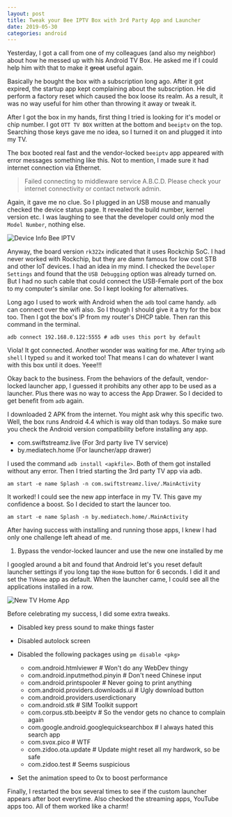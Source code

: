 ```yaml
---
layout: post
title: Tweak your Bee IPTV Box with 3rd Party App and Launcher
date: 2019-05-30
categories: android
---
```

Yesterday, I got a call from one of my colleagues (and also my neighbor) about how he messed up with his Android TV Box. He asked me if I could help him with that to make it <strike>great</strike> useful again.

Basically he bought the box with a subscription long ago. After it got expired, the startup app kept complaining about the subscription. He did perform a factory reset which caused the box loose its realm. As a result, it was no way useful for him other than throwing it away or tweak it.

After I got the box in my hands, first thing I tried is looking for it's model or chip number. I got `OTT TV BOX` written at the bottom and `beeiptv` on the top. Searching those keys gave me no idea, so I turned it on and plugged it into my TV.

The box booted real fast and the vendor-locked `beeiptv` app appeared with error messages something like this. Not to mention, I made sure it had internet connection via Ethernet.

> Failed connecting to middleware service A.B.C.D. Please check your internet connectivity or contact network admin.

Again, it gave me no clue. So I plugged in an USB mouse and manually checked the device status page. It revealed the build number, kernel version etc. I was laughing to see that the developer could only mod the `Model Number`, nothing else.

![Device Info Bee IPTV](https://i.imgur.com/FI2bzOq.png)

Anyway, the board version `rk322x` indicated that it uses Rockchip SoC. I had never worked with Rockchip, but they are damn famous for low cost STB and other IoT devices. I had an idea in my mind. I checked the `Developer Settings` and found that the `USB Debugging` option was already turned on. But I had no such cable that could connect the USB-Female port of the box to my computer's similar one. So I kept looking for alternatives.

Long ago I used to work with Android when the `adb` tool came handy. `adb` can connect over the wifi also. So I though I should give it a try for the box too. Then I got the box's IP from my router's DHCP table. Then ran this command in the terminal.

```
adb connect 192.168.0.122:5555 # adb uses this port by default
```

Viola! It got connected. Another wonder was waiting for me. After trying `adb shell` I typed `su` and it worked too! That means I can do whatever I want with this box until it does. Yeee!!!

Okay back to the business. From the behaviors of the default, vendor-locked launcher app, I guessed it prohibits any other app to be used as a launcher. Plus there was no way to access the App Drawer. So I decided to get benefit from `adb` again.

I downloaded 2 APK from the internet. You might ask why this specific two. Well, the box runs Android 4.4 which is way old than todays. So make sure you check the Android version compatibility before installing any app.

* com.swiftstreamz.live (For 3rd party live TV service)
* by.mediatech.home (For launcher/app drawer)

I used the command `adb install <apkfile>`. Both of them got installed without any error. Then I tried starting the 3rd party TV app via adb.

```
am start -e name Splash -n com.swiftstreamz.live/.MainActivity
```

It worked! I could see the new app interface in my TV. This gave my confidence a boost. So I decided to start the launcer too.

```
am start -e name Splash -n by.mediatech.home/.MainActivity
```

After having success with installing and running those apps, I knew I had only one challenge left ahead of me.

1. Bypass the vendor-locked launcer and use the new one installed by me

I googled around a bit and found that Android let's you reset default launcher settings if you long tap the `Home` button for 6 seconds. I did it and set the `TVHome` app as default. When the launcher came, I could see all the applications installed in a row.

![New TV Home App](https://i.imgur.com/eskp7sG.jpg)

Before celebrating my success, I did some extra tweaks.

* Disabled key press sound to make things faster
* Disabled autolock screen
* Disabled the following packages using `pm disable <pkg>`
    
    * com.android.htmlviewer # Won't do any WebDev thingy
    * com.android.inputmethod.pinyin # Don't need Chinese input
    * com.android.printspooler # Never going to print anything
    * com.android.providers.downloads.ui # Ugly download button
    * com.android.providers.userdictionary
    * com.android.stk # SIM Toolkit support
    * com.corpus.stb.beeiptv # So the vendor gets no chance to complain again
    * com.google.android.googlequicksearchbox # I always hated this search app
    * com.svox.pico # WTF
    * com.zidoo.ota.update # Update might reset all my hardwork, so be safe
    * com.zidoo.test # Seems suspicious
    
* Set the animation speed to 0x to boost performance

Finally, I restarted the box several times to see if the custom launcher appears after boot everytime. Also checked the streaming apps, YouTube apps too. All of them worked like a charm!
